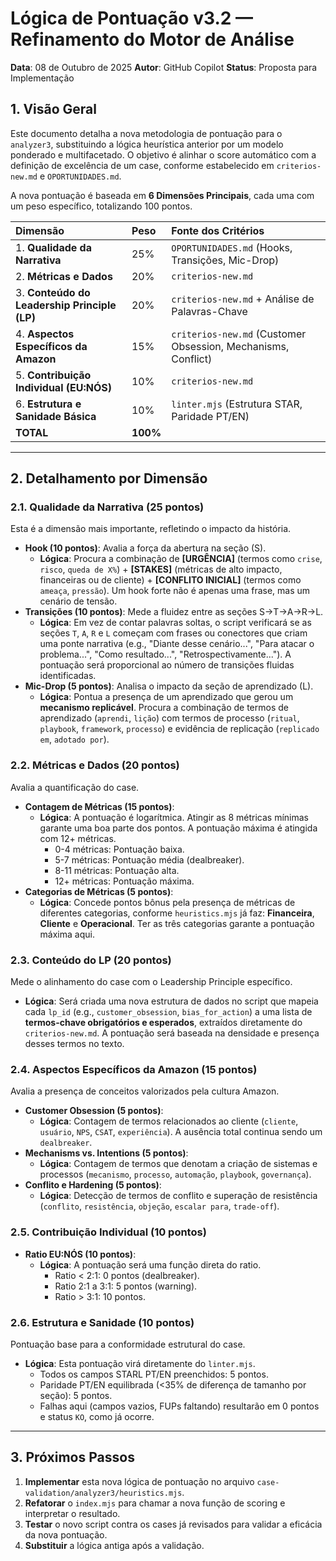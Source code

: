 # Lógica de Pontuação v3.2 — Refinamento do Motor de Análise

**Data**: 08 de Outubro de 2025
**Autor**: GitHub Copilot
**Status**: Proposta para Implementação

## 1. Visão Geral

Este documento detalha a nova metodologia de pontuação para o `analyzer3`, substituindo a lógica heurística anterior por um modelo ponderado e multifacetado. O objetivo é alinhar o score automático com a definição de excelência de um case, conforme estabelecido em `criterios-new.md` e `OPORTUNIDADES.md`.

A nova pontuação é baseada em **6 Dimensões Principais**, cada uma com um peso específico, totalizando 100 pontos.

| Dimensão | Peso | Fonte dos Critérios |
| :--- | :--- | :--- |
| 1. **Qualidade da Narrativa** | 25% | `OPORTUNIDADES.md` (Hooks, Transições, Mic-Drop) |
| 2. **Métricas e Dados** | 20% | `criterios-new.md` |
| 3. **Conteúdo do Leadership Principle (LP)** | 20% | `criterios-new.md` + Análise de Palavras-Chave |
| 4. **Aspectos Específicos da Amazon** | 15% | `criterios-new.md` (Customer Obsession, Mechanisms, Conflict) |
| 5. **Contribuição Individual (EU:NÓS)** | 10% | `criterios-new.md` |
| 6. **Estrutura e Sanidade Básica** | 10% | `linter.mjs` (Estrutura STAR, Paridade PT/EN) |
| **TOTAL** | **100%** | |

---

## 2. Detalhamento por Dimensão

### 2.1. Qualidade da Narrativa (25 pontos)

Esta é a dimensão mais importante, refletindo o impacto da história.

- **Hook (10 pontos)**: Avalia a força da abertura na seção (S).
  - **Lógica**: Procura a combinação de **[URGÊNCIA]** (termos como `crise`, `risco`, `queda de X%`) + **[STAKES]** (métricas de alto impacto, financeiras ou de cliente) + **[CONFLITO INICIAL]** (termos como `ameaça`, `pressão`). Um hook forte não é apenas uma frase, mas um cenário de tensão.
- **Transições (10 pontos)**: Mede a fluidez entre as seções S→T→A→R→L.
  - **Lógica**: Em vez de contar palavras soltas, o script verificará se as seções `T`, `A`, `R` e `L` começam com frases ou conectores que criam uma ponte narrativa (e.g., "Diante desse cenário...", "Para atacar o problema...", "Como resultado...", "Retrospectivamente..."). A pontuação será proporcional ao número de transições fluidas identificadas.
- **Mic-Drop (5 pontos)**: Analisa o impacto da seção de aprendizado (L).
  - **Lógica**: Pontua a presença de um aprendizado que gerou um **mecanismo replicável**. Procura a combinação de termos de aprendizado (`aprendi`, `lição`) com termos de processo (`ritual`, `playbook`, `framework`, `processo`) e evidência de replicação (`replicado em`, `adotado por`).

### 2.2. Métricas e Dados (20 pontos)

Avalia a quantificação do case.

- **Contagem de Métricas (15 pontos)**:
  - **Lógica**: A pontuação é logarítmica. Atingir as 8 métricas mínimas garante uma boa parte dos pontos. A pontuação máxima é atingida com 12+ métricas.
    - 0-4 métricas: Pontuação baixa.
    - 5-7 métricas: Pontuação média (dealbreaker).
    - 8-11 métricas: Pontuação alta.
    - 12+ métricas: Pontuação máxima.
- **Categorias de Métricas (5 pontos)**:
  - **Lógica**: Concede pontos bônus pela presença de métricas de diferentes categorias, conforme `heuristics.mjs` já faz: **Financeira**, **Cliente** e **Operacional**. Ter as três categorias garante a pontuação máxima aqui.

### 2.3. Conteúdo do LP (20 pontos)

Mede o alinhamento do case com o Leadership Principle específico.

- **Lógica**: Será criada uma nova estrutura de dados no script que mapeia cada `lp_id` (e.g., `customer_obsession`, `bias_for_action`) a uma lista de **termos-chave obrigatórios e esperados**, extraídos diretamente do `criterios-new.md`. A pontuação será baseada na densidade e presença desses termos no texto.

### 2.4. Aspectos Específicos da Amazon (15 pontos)

Avalia a presença de conceitos valorizados pela cultura Amazon.

- **Customer Obsession (5 pontos)**:
  - **Lógica**: Contagem de termos relacionados ao cliente (`cliente`, `usuário`, `NPS`, `CSAT`, `experiência`). A ausência total continua sendo um `dealbreaker`.
- **Mechanisms vs. Intentions (5 pontos)**:
  - **Lógica**: Contagem de termos que denotam a criação de sistemas e processos (`mecanismo`, `processo`, `automação`, `playbook`, `governança`).
- **Conflito e Hardening (5 pontos)**:
  - **Lógica**: Detecção de termos de conflito e superação de resistência (`conflito`, `resistência`, `objeção`, `escalar para`, `trade-off`).

### 2.5. Contribuição Individual (10 pontos)

- **Ratio EU:NÓS (10 pontos)**:
  - **Lógica**: A pontuação será uma função direta do ratio.
    - Ratio < 2:1: 0 pontos (dealbreaker).
    - Ratio 2:1 a 3:1: 5 pontos (warning).
    - Ratio > 3:1: 10 pontos.

### 2.6. Estrutura e Sanidade (10 pontos)

Pontuação base para a conformidade estrutural do case.

- **Lógica**: Esta pontuação virá diretamente do `linter.mjs`.
  - Todos os campos STARL PT/EN preenchidos: 5 pontos.
  - Paridade PT/EN equilibrada (<35% de diferença de tamanho por seção): 5 pontos.
  - Falhas aqui (campos vazios, FUPs faltando) resultarão em 0 pontos e status `KO`, como já ocorre.

---

## 3. Próximos Passos

1.  **Implementar** esta nova lógica de pontuação no arquivo `case-validation/analyzer3/heuristics.mjs`.
2.  **Refatorar** o `index.mjs` para chamar a nova função de scoring e interpretar o resultado.
3.  **Testar** o novo script contra os cases já revisados para validar a eficácia da nova pontuação.
4.  **Substituir** a lógica antiga após a validação.
